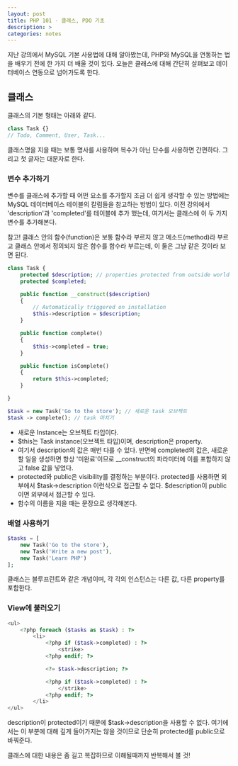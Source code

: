 ```yaml
---
layout: post
title: PHP 101 - 클래스, PDO 기초
description: >
categories: notes
---
```


지난 강의에서 MySQL 기본 사용법에 대해 알아봤는데, PHP와 MySQL을 연동하는 법을 배우기 전에 한 가지 더 배울 것이 있다. 오늘은 클래스에 대해 간단히 살펴보고 데이터베이스 연동으로 넘어가도록 한다.

## 클래스
클래스의 기본 형태는 아래와 같다. 
~~~php
class Task {}
// Todo, Comment, User, Task...
~~~
클래스명을 지을 때는 보통 명사를 사용하며 복수가 아닌 단수를 사용하면 간편하다. 그리고 첫 글자는 대문자로 한다.

### 변수 추가하기

변수를 클래스에 추가할 때 어떤 요소를 추가할지 조금 더 쉽게 생각할 수 있는 방법에는 MySQL 데이터베이스 테이블의 칼럼들을 참고하는 방법이 있다. 이전 강의에서 'description'과 'completed'를 테이블에 추가 했는데, 여기서는 클래스에 이 두 가지 변수를 추가해본다.

참고! 클래스 안의 함수(function)은 보통 함수라 부르지 않고 메소드(method)라 부르고 클래스 안에서 정의되지 않은 함수를 함수라 부르는데, 이 둘은 그냥 같은 것이라 보면 된다.

~~~php
class Task {
    protected $description; // properties protected from outside world
    protected $completed;

    public function __construct($description)
    {
        // Automatically triggered on installation
        $this->description = $description;
    }

    public function complete()
    {
        $this->completed = true;
    }

    public function isComplete()
    {
        return $this->completed;
    }

}

$task = new Task('Go to the store'); // 새로운 task 오브젝트
$task -> complete(); // task 마치기
~~~
* 새로운 Instance는 오브젝트 타입이다.
* $this는 Task instance(오브젝트 타입)이며, description은 property. 
* 여기서 description의 값은 매번 다를 수 있다. 반면에 completed의 값은, 새로운 할 일을 생성하면 항상 '미완료'이므로 __construct의 파라미터에 이를 포함하지 않고 false 값을 넣었다.
* protected와 public은 visibility를 결정하는 부분이다. protected를 사용하면 외부에서 $task->description 이런식으로 접근할 수 없다. $description이 public이면 외부에서 접근할 수 있다.
* 함수의 이름을 지을 때는 문장으로 생각해본다.

### 배열 사용하기
~~~php
$tasks = [
    new Task('Go to the store'),
    new Task('Write a new post'),
    new Task('Learn PHP')
];
~~~
클래스는 블루프린트와 같은 개념이며, 각 각의 인스턴스는 다른 값, 다른 property를 포함한다. 

### View에 불러오기
~~~php
<ul>
    <?php foreach ($tasks as $task) : ?>
        <li>
            <?php if ($task->completed) : ?>
                <strike>
            <?php endif; ?>

            <?= $task->description; ?>

            <?php if ($task->completed) : ?>
                </strike>
            <?php endif; ?>
        </li>
</ul>
~~~
description이 protected이기 때문에 $task->description을 사용할 수 없다. 여기에서는 이 부분에 대해 깊게 들어가지는 않을 것이므로 단순히 protected를 public으로 바꿔준다. 

클래스에 대한 내용은 좀 길고 복잡하므로 이해될때까지 반복해서 볼 것!
